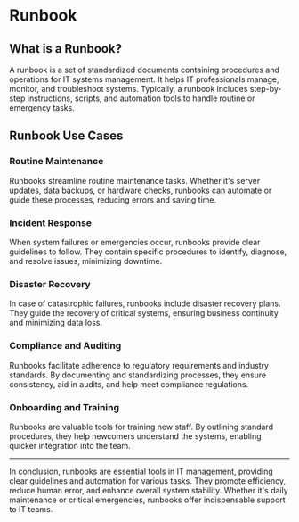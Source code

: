 # Runbook

## What is a Runbook?

A runbook is a set of standardized documents containing procedures and operations for IT systems management. It helps IT professionals manage, monitor, and troubleshoot systems. Typically, a runbook includes step-by-step instructions, scripts, and automation tools to handle routine or emergency tasks.

## Runbook Use Cases

### Routine Maintenance

Runbooks streamline routine maintenance tasks. Whether it's server updates, data backups, or hardware checks, runbooks can automate or guide these processes, reducing errors and saving time.

### Incident Response

When system failures or emergencies occur, runbooks provide clear guidelines to follow. They contain specific procedures to identify, diagnose, and resolve issues, minimizing downtime.

### Disaster Recovery

In case of catastrophic failures, runbooks include disaster recovery plans. They guide the recovery of critical systems, ensuring business continuity and minimizing data loss.

### Compliance and Auditing

Runbooks facilitate adherence to regulatory requirements and industry standards. By documenting and standardizing processes, they ensure consistency, aid in audits, and help meet compliance regulations.

### Onboarding and Training

Runbooks are valuable tools for training new staff. By outlining standard procedures, they help newcomers understand the systems, enabling quicker integration into the team.

----

In conclusion, runbooks are essential tools in IT management, providing clear guidelines and automation for various tasks. They promote efficiency, reduce human error, and enhance overall system stability. Whether it's daily maintenance or critical emergencies, runbooks offer indispensable support to IT teams.
